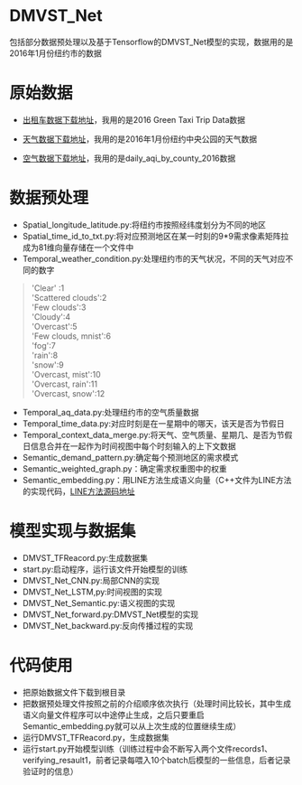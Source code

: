 # DMVST_Net
包括部分数据预处理以及基于Tensorflow的DMVST_Net模型的实现，数据用的是2016年1月份纽约市的数据

# 原始数据

- <a href="https://data.cityofnewyork.us/browse?q=taxi&page=1" target="_blank">出租车数据下载地址</a>，我用的是2016 Green Taxi Trip Data数据

- <a href="http://www.meteomanz.com/index?l=1&cou=4030&ind=72506&ty=hp&d1=01&m1=01&y1=2016&h1=00Z&d2=31&m2=01&y2=2016&h2=23Z" target="_blank">天气数据下载地址</a>，我用的是2016年1月份纽约中央公园的天气数据

- <a href="https://aqs.epa.gov/aqsweb/airdata/download_files.html#AQI" target="_blank">空气数据下载地址</a>，我用的是daily_aqi_by_county_2016数据

# 数据预处理
- Spatial_longitude_latitude.py:将纽约市按照经纬度划分为不同的地区
- Spatial_time_id_to_txt.py:将对应预测地区在某一时刻的9*9需求像素矩阵拉成为81维向量存储在一个文件中
- Temporal_weather_condition.py:处理纽约市的天气状况，不同的天气对应不同的数字
>  'Clear' :1</br>
   'Scattered clouds':2</br>
   'Few clouds':3</br>
   'Cloudy':4</br>
   'Overcast':5</br>
   'Few clouds, mnist':6</br>
   'fog':7</br>
   'rain':8</br>
   'snow':9</br>
   'Overcast, mist':10</br>
   'Overcast, rain':11</br>
   'Overcast, snow':12</br>
- Temporal_aq_data.py:处理纽约市的空气质量数据
- Temporal_time_data.py:对应时刻是在一星期中的哪天，该天是否为节假日
- Temporal_context_data_merge.py:将天气、空气质量、星期几、是否为节假日信息合并在一起作为时间视图中每个时刻输入的上下文数据
- Semantic_demand_pattern.py:确定每个预测地区的需求模式
- Semantic_weighted_graph.py：确定需求权重图中的权重
- Semantic_embedding.py：用LINE方法生成语义向量（C++文件为LINE方法的实现代码，<a href="https://github.com/tangjianpku/LINE" target="_blank">LINE方法源码地址</a>
# 模型实现与数据集
- DMVST_TFReacord.py:生成数据集
- start.py:启动程序，运行该文件开始模型的训练
- DMVST_Net_CNN.py:局部CNN的实现
- DMVST_Net_LSTM,py:时间视图的实现
- DMVST_Net_Semantic.py:语义视图的实现
- DMVST_Net_forward.py:DMVST_Net模型的实现
- DMVST_Net_backward.py:反向传播过程的实现
# 代码使用
- 把原始数据文件下载到根目录
- 把数据预处理文件按照之前的介绍顺序依次执行（处理时间比较长，其中生成语义向量文件程序可以中途停止生成，之后只要重启Semantic_embedding.py就可以从上次生成的位置继续生成）
- 运行DMVST_TFReacord.py，生成数据集
- 运行start.py开始模型训练（训练过程中会不断写入两个文件records1、verifying_resault1，前者记录每喂入10个batch后模型的一些信息，后者记录验证时的信息）
